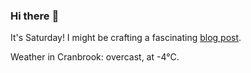 ### Hi there :wave:

It's Saturday! I might be crafting a fascinating [blog post](https://benjaminwuethrich.dev).

Weather in Cranbrook: overcast, at -4°C.
